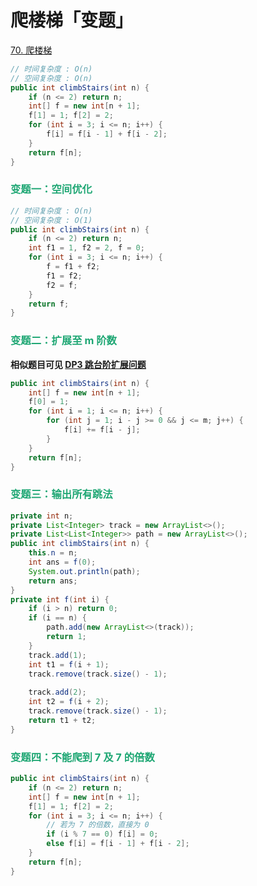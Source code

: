 # 爬楼梯「变题」

[70. 爬楼梯](https://leetcode.cn/problems/climbing-stairs/)



```java
// 时间复杂度 : O(n)
// 空间复杂度 : O(n)
public int climbStairs(int n) {
    if (n <= 2) return n;
    int[] f = new int[n + 1];
    f[1] = 1; f[2] = 2;
    for (int i = 3; i <= n; i++) {
        f[i] = f[i - 1] + f[i - 2];
    }
    return f[n];
}
```

### <font color=#1FA774>变题一：空间优化</font>

```java
// 时间复杂度 : O(n)
// 空间复杂度 : O(1)
public int climbStairs(int n) {
    if (n <= 2) return n;
    int f1 = 1, f2 = 2, f = 0;
    for (int i = 3; i <= n; i++) {
        f = f1 + f2;
        f1 = f2;
        f2 = f;
    }
    return f;
}
```

### <font color=#1FA774>变题二：扩展至 m 阶数</font>

**相似题目可见 [DP3 跳台阶扩展问题](https://www.nowcoder.com/practice/953b74ca5c4d44bb91f39ac4ddea0fee)**

```java
public int climbStairs(int n) {
    int[] f = new int[n + 1];
    f[0] = 1;
    for (int i = 1; i <= n; i++) {
        for (int j = 1; i - j >= 0 && j <= m; j++) {
            f[i] += f[i - j];
        }
    }
    return f[n];
}
```

### <font color=#1FA774>变题三：输出所有跳法</font>

```java
private int n;
private List<Integer> track = new ArrayList<>();
private List<List<Integer>> path = new ArrayList<>();
public int climbStairs(int n) {
    this.n = n;
    int ans = f(0);
    System.out.println(path);
    return ans;
}
private int f(int i) {
    if (i > n) return 0;
    if (i == n) {
        path.add(new ArrayList<>(track));
        return 1;
    }
    track.add(1);
    int t1 = f(i + 1);
    track.remove(track.size() - 1);
    
    track.add(2);
    int t2 = f(i + 2);
    track.remove(track.size() - 1);
    return t1 + t2;
}
```

### <font color=#1FA774>变题四：不能爬到 7 及 7 的倍数</font>

```java
public int climbStairs(int n) {
    if (n <= 2) return n;
    int[] f = new int[n + 1];
    f[1] = 1; f[2] = 2;
    for (int i = 3; i <= n; i++) {
        // 若为 7 的倍数，直接为 0
        if (i % 7 == 0) f[i] = 0;
        else f[i] = f[i - 1] + f[i - 2];
    }
    return f[n];
}
```

